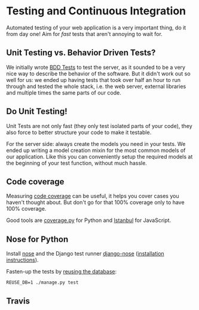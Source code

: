 Testing and Continuous Integration
==================================

Automated testing of your web application is a very important thing, do it from day one! Aim for *fast* tests that aren't annoying to wait for.


Unit Testing vs. Behavior Driven Tests?
---------------------------------------

We initially wrote [BDD Tests](https://en.wikipedia.org/wiki/Behavior-driven_development) to test the server, as it sounded to be a very nice way to describe the behavior of the software. But it didn't work out so well for us: we ended up having tests that took over half an hour to run through and tested the whole stack, i.e. the web server, external libraries and multiple times the same parts of our code.


Do Unit Testing!
----------------

Unit Tests are not only fast (they only test isolated parts of your code), they also force to better structure your code to make it testable.

For the server side: always create the models you need in your tests. We ended up writing a model creation mixin for the most common models of our application. Like this you can conveniently setup the required models at the beginning of your test function, without much hassle.


Code coverage
-------------

Measuring [code coverage](https://en.wikipedia.org/wiki/Code_coverage) can be useful, it helps you cover cases you haven't thought about. But don't go for that 100% coverage only to have 100% coverage.

Good tools are [coverage.py](http://nedbatchelder.com/code/coverage/) for Python and [Istanbul](https://github.com/yahoo/istanbul) for JavaScript.


Nose for Python
---------------

Install [nose](https://nose.readthedocs.org/) and the Django test runner [django-nose](https://github.com/django-nose/django-nose) ([installation instructions](https://github.com/django-nose/django-nose#installation)).

Fasten-up the tests by [reusing the database](https://github.com/django-nose/django-nose#enabling-database-reuse):

    REUSE_DB=1 ./manage.py test


Travis
------
